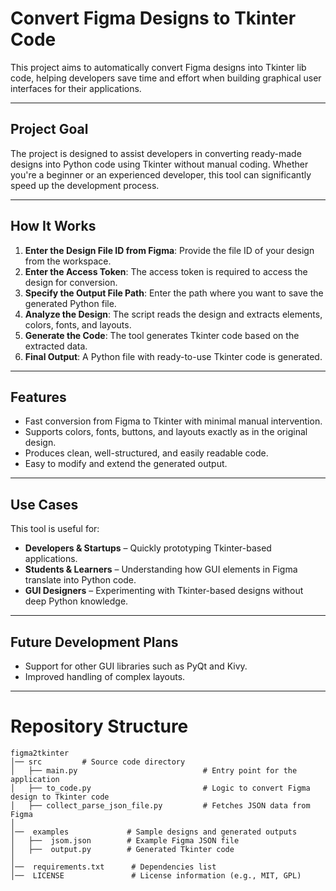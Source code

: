 # Convert Figma Designs to Tkinter Code

This project aims to automatically convert Figma designs into Tkinter lib code, helping developers save time and effort when building graphical user interfaces for their applications.

---

## Project Goal

The project is designed to assist developers in converting ready-made designs into Python code using Tkinter without manual coding. Whether you're a beginner or an experienced developer, this tool can significantly speed up the development process.

---

## How It Works

1. **Enter the Design File ID from Figma**: Provide the file ID of your design from the workspace.  
2. **Enter the Access Token**: The access token is required to access the design for conversion.
3. **Specify the Output File Path**: Enter the path where you want to save the generated Python file.  
4. **Analyze the Design**: The script reads the design and extracts elements, colors, fonts, and layouts.  
5. **Generate the Code**: The tool generates Tkinter code based on the extracted data.  
6. **Final Output**: A Python file with ready-to-use Tkinter code is generated.  

---

## Features

- Fast conversion from Figma to Tkinter with minimal manual intervention.
- Supports colors, fonts, buttons, and layouts exactly as in the original design.
- Produces clean, well-structured, and easily readable code.
- Easy to modify and extend the generated output.

---
## Use Cases

This tool is useful for:  

- **Developers & Startups** – Quickly prototyping Tkinter-based applications.  
- **Students & Learners** – Understanding how GUI elements in Figma translate into Python code.  
- **GUI Designers** – Experimenting with Tkinter-based designs without deep Python knowledge.  

---

## Future Development Plans
- Support for other GUI libraries such as PyQt and Kivy.
- Improved handling of complex layouts.

---

# Repository Structure

```plaintext
figma2tkinter
│── src         # Source code directory
│   ├── main.py                            # Entry point for the application
│   ├── to_code.py                         # Logic to convert Figma design to Tkinter code
│   ├── collect_parse_json_file.py         # Fetches JSON data from Figma
│
│──  examples             # Sample designs and generated outputs
│   ├──  jsom.json        # Example Figma JSON file
│   ├──  output.py        # Generated Tkinter code
│
│──  requirements.txt      # Dependencies list
│──  LICENSE               # License information (e.g., MIT, GPL)
```
